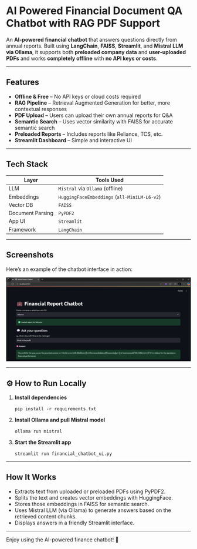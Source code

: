 # AI Powered Financial Document QA Chatbot with RAG PDF Support

An **AI-powered financial chatbot** that answers questions directly from annual reports. Built using **LangChain**, **FAISS**, **Streamlit**, and **Mistral LLM via Ollama**, it supports both **preloaded company data** and **user-uploaded PDFs** and works **completely offline** with **no API keys or costs**.

---

##  Features

- **Offline & Free** – No API keys or cloud costs required
- **RAG Pipeline** – Retrieval Augmented Generation for better, more contextual responses
- **PDF Upload** – Users can upload their own annual reports for Q&A
- **Semantic Search** – Uses vector similarity with FAISS for accurate semantic search
- **Preloaded Reports** – Includes reports like Reliance, TCS, etc.
- **Streamlit Dashboard** – Simple and interactive UI

---

##  Tech Stack

| Layer            | Tools Used                                     |
|------------------|------------------------------------------------|
| LLM              | `Mistral` via `Ollama` (offline)               |
| Embeddings       | `HuggingFaceEmbeddings` (`all-MiniLM-L6-v2`)   |
| Vector DB        | `FAISS`                                        |
| Document Parsing | `PyPDF2`                                       |
| App UI           | `Streamlit`                                    |
| Framework        | `LangChain`                                    |

---

##  Screenshots

Here’s an example of the chatbot interface in action:

![Financial Report Chatbot Screenshot](Screenshot%202025-08-03%20003904.png)




---

## ⚙ How to Run Locally

1. **Install dependencies**
    ```
    pip install -r requirements.txt
    ```

2. **Install Ollama and pull Mistral model**
    ```
    ollama run mistral
    ```

3. **Start the Streamlit app**
    ```
    streamlit run financial_chatbot_ui.py
    ```

---

##  How It Works

- Extracts text from uploaded or preloaded PDFs using PyPDF2.
- Splits the text and creates vector embeddings with HuggingFace.
- Stores those embeddings in FAISS for semantic search.
- Uses Mistral LLM (via Ollama) to generate answers based on the retrieved content chunks.
- Displays answers in a friendly Streamlit interface.

---

Enjoy using the AI-powered finance chatbot! 🎉
